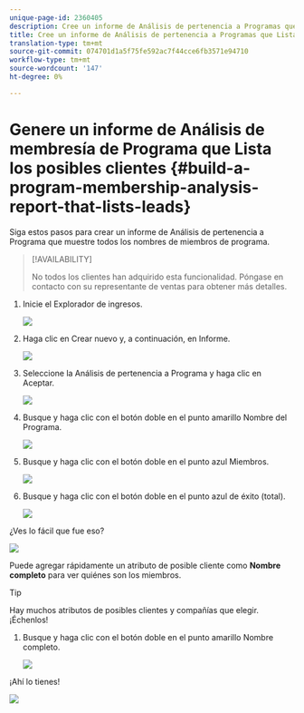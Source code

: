 ```yaml
---
unique-page-id: 2360405
description: Cree un informe de Análisis de pertenencia a Programas que Lista los posibles clientes - Documentos de marketing - Documentación del producto
title: Cree un informe de Análisis de pertenencia a Programas que Lista los posibles clientes
translation-type: tm+mt
source-git-commit: 074701d1a5f75fe592ac7f44cce6fb3571e94710
workflow-type: tm+mt
source-wordcount: '147'
ht-degree: 0%

---
```



# Genere un informe de Análisis de membresía de Programa que Lista los posibles clientes {#build-a-program-membership-analysis-report-that-lists-leads}

Siga estos pasos para crear un informe de Análisis de pertenencia a Programa que muestre todos los nombres de miembros de programa.

>[!AVAILABILITY]
>
>
>No todos los clientes han adquirido esta funcionalidad. Póngase en contacto con su representante de ventas para obtener más detalles.

1. Inicie el Explorador de ingresos.

   ![](assets/one.png)

1. Haga clic en Crear nuevo y, a continuación, en Informe.

   ![](assets/two.png)

1. Seleccione la Análisis de pertenencia a Programa y haga clic en Aceptar.

   ![](assets/three.png)

1. Busque y haga clic con el botón doble en el punto amarillo Nombre del Programa.

   ![](assets/four.png)

1. Busque y haga clic con el botón doble en el punto azul Miembros.

   ![](assets/five.png)

1. Busque y haga clic con el botón doble en el punto azul de éxito (total).

   ![](assets/six.png)

¿Ves lo fácil que fue eso?

![](assets/seven.png)

Puede agregar rápidamente un atributo de posible cliente como **Nombre completo** para ver quiénes son los miembros.

>[!TIP]
>
>Hay muchos atributos de posibles clientes y compañías que elegir. ¡Échenlos!

1. Busque y haga clic con el botón doble en el punto amarillo Nombre completo.

   ![](assets/eight.png)

¡Ahí lo tienes!

![](assets/nine.png)

